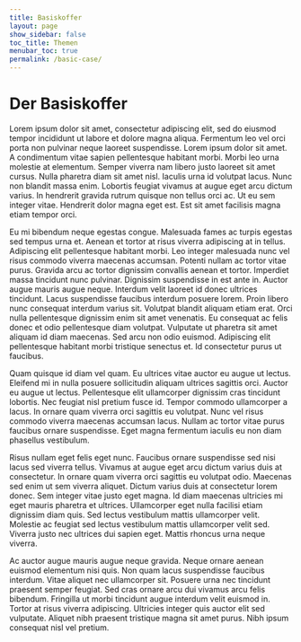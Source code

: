 ```yaml
---
title: Basiskoffer
layout: page
show_sidebar: false
toc_title: Themen
menubar_toc: true
permalink: /basic-case/
---
```

# Der Basiskoffer
Lorem ipsum dolor sit amet, consectetur adipiscing elit, sed do eiusmod tempor incididunt ut labore et dolore magna aliqua. Fermentum leo vel orci porta non pulvinar neque laoreet suspendisse. Lorem ipsum dolor sit amet. A condimentum vitae sapien pellentesque habitant morbi. Morbi leo urna molestie at elementum. Semper viverra nam libero justo laoreet sit amet cursus. Nulla pharetra diam sit amet nisl. Iaculis urna id volutpat lacus. Nunc non blandit massa enim. Lobortis feugiat vivamus at augue eget arcu dictum varius. In hendrerit gravida rutrum quisque non tellus orci ac. Ut eu sem integer vitae. Hendrerit dolor magna eget est. Est sit amet facilisis magna etiam tempor orci.

Eu mi bibendum neque egestas congue. Malesuada fames ac turpis egestas sed tempus urna et. Aenean et tortor at risus viverra adipiscing at in tellus. Adipiscing elit pellentesque habitant morbi. Leo integer malesuada nunc vel risus commodo viverra maecenas accumsan. Potenti nullam ac tortor vitae purus. Gravida arcu ac tortor dignissim convallis aenean et tortor. Imperdiet massa tincidunt nunc pulvinar. Dignissim suspendisse in est ante in. Auctor augue mauris augue neque. Interdum velit laoreet id donec ultrices tincidunt. Lacus suspendisse faucibus interdum posuere lorem. Proin libero nunc consequat interdum varius sit. Volutpat blandit aliquam etiam erat. Orci nulla pellentesque dignissim enim sit amet venenatis. Eu consequat ac felis donec et odio pellentesque diam volutpat. Vulputate ut pharetra sit amet aliquam id diam maecenas. Sed arcu non odio euismod. Adipiscing elit pellentesque habitant morbi tristique senectus et. Id consectetur purus ut faucibus.

Quam quisque id diam vel quam. Eu ultrices vitae auctor eu augue ut lectus. Eleifend mi in nulla posuere sollicitudin aliquam ultrices sagittis orci. Auctor eu augue ut lectus. Pellentesque elit ullamcorper dignissim cras tincidunt lobortis. Nec feugiat nisl pretium fusce id. Tempor commodo ullamcorper a lacus. In ornare quam viverra orci sagittis eu volutpat. Nunc vel risus commodo viverra maecenas accumsan lacus. Nullam ac tortor vitae purus faucibus ornare suspendisse. Eget magna fermentum iaculis eu non diam phasellus vestibulum.

Risus nullam eget felis eget nunc. Faucibus ornare suspendisse sed nisi lacus sed viverra tellus. Vivamus at augue eget arcu dictum varius duis at consectetur. In ornare quam viverra orci sagittis eu volutpat odio. Maecenas sed enim ut sem viverra aliquet. Dictum varius duis at consectetur lorem donec. Sem integer vitae justo eget magna. Id diam maecenas ultricies mi eget mauris pharetra et ultrices. Ullamcorper eget nulla facilisi etiam dignissim diam quis. Sed lectus vestibulum mattis ullamcorper velit. Molestie ac feugiat sed lectus vestibulum mattis ullamcorper velit sed. Viverra justo nec ultrices dui sapien eget. Mattis rhoncus urna neque viverra.

Ac auctor augue mauris augue neque gravida. Neque ornare aenean euismod elementum nisi quis. Non quam lacus suspendisse faucibus interdum. Vitae aliquet nec ullamcorper sit. Posuere urna nec tincidunt praesent semper feugiat. Sed cras ornare arcu dui vivamus arcu felis bibendum. Fringilla ut morbi tincidunt augue interdum velit euismod in. Tortor at risus viverra adipiscing. Ultricies integer quis auctor elit sed vulputate. Aliquet nibh praesent tristique magna sit amet purus. Nibh ipsum consequat nisl vel pretium.